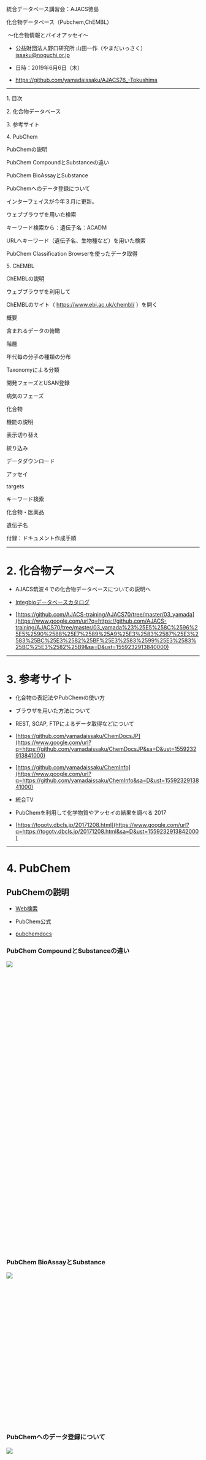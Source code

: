 <meta content="text/html; charset=UTF-8" http-equiv="content-type">

<span class="c32">統合データベース講習会：AJACS徳島</span>

<span class="c31">化合物データベース（Pubchem,ChEMBL）</span>

<span class="c31">&nbsp;〜化合物情報とバイオアッセイ〜</span>

<span class="c24 c35"></span>

* <span class="c41">公益財団法人野口研究所 山田一作（やまだいっさく） </span><span class="c10 c41">[issaku@noguchi.or.jp](mailto:issaku@noguchi.or.jp)</span>

* <span class="c41">日時：2019年6月6日（木）</span>

* https://github.com/yamadaissaku/AJACS76_-Tokushima
---

<span class="c3"></span>

<span class="c3"></span>

<span class="c14">1. 目次</span>

<span class="c12 c10">2. 化合物データベース</span>

<span class="c12 c10">3. 参考サイト</span>

<span class="c12 c10">4. PubChem</span>

<span class="c12 c10">PubChemの説明</span>

<span class="c12 c10">PubChem CompoundとSubstanceの違い</span>

<span class="c12 c10">PubChem BioAssayとSubstance</span>

<span class="c12 c10">PubChemへのデータ登録について</span>

<span class="c12 c10">インターフェイスが今年３月に更新。</span>

<span class="c12 c10">ウェブブラウザを用いた検索</span>

<span class="c12 c10">キーワード検索から：遺伝子名：ACADM</span>

<span class="c12 c10">URLへキーワード（遺伝子名、生物種など）を用いた検索</span>

<span class="c12 c10">PubChem Classification Browserを使ったデータ取得</span>

<span class="c12 c10">5. ChEMBL</span>

<span class="c12 c10">ChEMBLの説明</span>

<span class="c12 c10">ウェブブラウザを利用して</span>

<span class="c12 c10">ChEMBLのサイト（ https://www.ebi.ac.uk/chembl/ ）を開く</span>

<span class="c12 c10">概要</span>

<span class="c12 c10">含まれるデータの俯瞰</span>

<span class="c12 c10">階層</span>

<span class="c12 c10">年代毎の分子の種類の分布</span>

<span class="c12 c10">Taxonomyによる分類</span>

<span class="c12 c10">開発フェーズとUSAN登録</span>

<span class="c12 c10">病気のフェーズ</span>

<span class="c12 c10">化合物</span>

<span class="c12 c10">機能の説明</span>

<span class="c12 c10">表示切り替え</span>

<span class="c12 c10">絞り込み</span>

<span class="c12 c10">データダウンロード</span>

<span class="c12 c10">アッセイ</span>

<span class="c12 c10">targets</span>

<span class="c12 c10">キーワード検索</span>

<span class="c12 c10">化合物・医薬品</span>

<span class="c12 c10">遺伝子名</span>

<span class="c12 c10">付録：ドキュメント作成手順</span>

<span class="c3"></span>

---

<span class="c3"></span>

<span class="c3"></span>

<span class="c14">2. 化合物データベース</span>
=====================================

* <span class="c3">AJACS筑波４での化合物データベースについての説明へ</span>

* <span class="c22">[Integbioデータベースカタログ](https://www.google.com/url?q=https://integbio.jp/dbcatalog/?lang%3Dja&sa=D&ust=1559232913839000)</span>

* <span class="c10">[https://github.com/AJACS-training/AJACS70/tree/master/03_yamada](https://www.google.com/url?q=https://github.com/AJACS-training/AJACS70/tree/master/03_yamada%23%25E5%258C%2596%25E5%2590%2588%25E7%2589%25A9%25E3%2583%2587%25E3%2583%25BC%25E3%2582%25BF%25E3%2583%2599%25E3%2583%25BC%25E3%2582%25B9&sa=D&ust=1559232913840000)</span>

<span class="c3"></span>

---

<span class="c3"></span>

<span class="c14">3. 参考サイト</span>
=================================

* <span class="c3">化合物の表記法やPubChemの使い方</span>

* <span class="c3">ブラウザを用いた方法について</span>
* <span class="c3">REST, SOAP, FTPによるデータ取得などについて</span>

* <span class="c10">[https://github.com/yamadaissaku/ChemDocsJP](https://www.google.com/url?q=https://github.com/yamadaissaku/ChemDocsJP&sa=D&ust=1559232913841000)</span>
* <span class="c10">[https://github.com/yamadaissaku/ChemInfo](https://www.google.com/url?q=https://github.com/yamadaissaku/ChemInfo&sa=D&ust=1559232913841000)</span>

* <span class="c3">統合TV</span>

* <span class="c3">PubChemを利用して化学物質やアッセイの結果を調べる 2017</span>

* <span class="c10">[https://togotv.dbcls.jp/20171208.html](https://www.google.com/url?q=https://togotv.dbcls.jp/20171208.html&sa=D&ust=1559232913842000)</span>

<span class="c3"></span>

---

<span class="c3"></span>

<span class="c14">4. PubChem</span>
===================================

<span class="c19">PubChemの説明</span>
-----------------------------------

* <span class="c10">[Web検索](https://www.google.com/url?q=https://www.google.com/search?q%3Dpubchem%26oq%3Dpubchem%26aqs%3Dchrome..69i57j69i60l4j0.4321j0j4%26sourceid%3Dchrome%26ie%3DUTF-8&sa=D&ust=1559232913843000)</span>
* <span class="c3">PubChem公式</span>

* <span class="c10">[pubchemdocs](https://www.google.com/url?q=https://pubchemdocs.ncbi.nlm.nih.gov/&sa=D&ust=1559232913843000)</span>

### <span class="c42">PubChem CompoundとSubstanceの違い</span>

<span style="overflow: hidden; display: inline-block; margin: 0.00px 0.00px; border: 0.00px solid #000000; transform: rotate(0.00rad) translateZ(0px); -webkit-transform: rotate(0.00rad) translateZ(0px); width: 316.09px; height: 748.70px;">![](images/image24.png)</span>

### <span class="c42">PubChem BioAssayとSubstance</span>

<span style="overflow: hidden; display: inline-block; margin: 0.00px 0.00px; border: 0.00px solid #000000; transform: rotate(0.00rad) translateZ(0px); -webkit-transform: rotate(0.00rad) translateZ(0px); width: 680.61px; height: 393.33px;">![](images/image100.png)</span>

### <span class="c42">PubChemへのデータ登録について</span>

<span style="overflow: hidden; display: inline-block; margin: 0.00px 0.00px; border: 0.00px solid #000000; transform: rotate(0.00rad) translateZ(0px); -webkit-transform: rotate(0.00rad) translateZ(0px); width: 680.61px; height: 536.00px;">![](images/image98.png)</span>

---

<span class="c3"></span>

<span class="c19">インターフェイスが今年３月に更新。</span>
------------------------------------------

* <span class="c10">[https://pubchemdocs.ncbi.nlm.nih.gov/about](https://www.google.com/url?q=https://pubchemdocs.ncbi.nlm.nih.gov/about&sa=D&ust=1559232913845000)</span>

<span style="overflow: hidden; display: inline-block; margin: 0.00px -0.00px; border: 1.33px solid #000000; transform: rotate(0.00rad) translateZ(0px); -webkit-transform: rotate(0.00rad) translateZ(0px); width: 529.00px; height: 83.00px;">![](images/image66.png)</span>

<span style="overflow: hidden; display: inline-block; margin: 0.00px 0.00px; border: 0.00px solid #000000; transform: rotate(0.00rad) translateZ(0px); -webkit-transform: rotate(0.00rad) translateZ(0px); width: 680.61px; height: 342.67px;">![](images/image25.png)</span>

---

<span class="c3"></span>

<span class="c19">ウェブブラウザを用いた検索</span>
--------------------------------------

### <span>キーワード検索から：遺伝子名：</span><span class="c32">ACADM</span><span class="c42">&nbsp;</span>

1.  <span class="c10">[中鎖アシル CoA デヒドロゲナーゼ (MCAD) 欠損症の病因遺伝子 ：ACADM ](https://www.google.com/url?q=https://www.genome.jp/dbget-bin/www_bget?ds_ja:H00488&sa=D&ust=1559232913846000)</span><span class="c3">について調べてみましょう。</span>
2.  <span>PubChemのサイト（</span><span class="c10">[https://pubchem.ncbi.nlm.nih.gov/](https://www.google.com/url?q=https://pubchem.ncbi.nlm.nih.gov/&sa=D&ust=1559232913847000)</span><span class="c3">）を開きます。</span>

* <span class="c3">または、Googleなどの検索エンジンで”PubChem”と検索し、下記のリンクをクリック</span>

<span style="overflow: hidden; display: inline-block; margin: 0.00px 0.00px; border: 0.00px solid #000000; transform: rotate(0.00rad) translateZ(0px); -webkit-transform: rotate(0.00rad) translateZ(0px); width: 457.81px; height: 98.82px;">![](images/image6.png)</span>

1.  <span>下図のようにキーワード入力欄に”</span><span class="c32">ACADM</span><span class="c3">&nbsp;”を入力すると、Compound, Gene, Taxonomyに分類された候補キーワードが示されます。</span>

<span class="c3"></span>

<span style="overflow: hidden; display: inline-block; margin: 0.00px 0.00px; border: 0.00px solid #000000; transform: rotate(0.00rad) translateZ(0px); -webkit-transform: rotate(0.00rad) translateZ(0px); width: 680.61px; height: 402.67px;">![](images/image2.png)</span>

<span class="c3"></span>

1.  <span class="c3">今回は、"Gene"の"Acadm"をクリックすると、下図のサイトに移動します。</span>
2.  <span class="c3">ここでも、分類としてSubstances, Genes, BioAssays, Literature, Patentsが表示され、その下の（）内に含まれるデータの数が表示されます。</span>

<span class="c3"></span>

<span style="overflow: hidden; display: inline-block; margin: 0.00px 0.00px; border: 0.00px solid #000000; transform: rotate(0.00rad) translateZ(0px); -webkit-transform: rotate(0.00rad) translateZ(0px); width: 680.61px; height: 401.33px;">![](images/image78.png)</span>

<span class="c3"></span>

1.  <span class="c3">ここで、"Gene"をクリックすると、taxonomy IDの異なる３個の遺伝子が含まれることがわかります。</span>

* <span class="c10">[9906: Homo sapiens (human) ](https://www.google.com/url?q=https://www.ncbi.nlm.nih.gov/Taxonomy/Browser/wwwtax.cgi?id%3D9606&sa=D&ust=1559232913848000)</span>
* <span class="c10">[10090: Mus musculus (house mouse) ](https://www.google.com/url?q=https://www.ncbi.nlm.nih.gov/Taxonomy/Browser/wwwtax.cgi?id%3D10090&sa=D&ust=1559232913849000)</span>
* <span class="c10">[10116: Rattus norvegicus (Norway rat) ](https://www.google.com/url?q=https://www.ncbi.nlm.nih.gov/Taxonomy/Browser/wwwtax.cgi?id%3D10116&sa=D&ust=1559232913849000)</span>

<span style="overflow: hidden; display: inline-block; margin: 0.00px 0.00px; border: 0.00px solid #000000; transform: rotate(0.00rad) translateZ(0px); -webkit-transform: rotate(0.00rad) translateZ(0px); width: 680.61px; height: 332.00px;">![](images/image10.png)</span>

<span class="c3"></span>

1.  <span class="c3">ここで、各遺伝子毎にLinked BioAssays Countが表示されています。</span>

<span style="overflow: hidden; display: inline-block; margin: 0.00px 0.00px; border: 0.00px solid #000000; transform: rotate(0.00rad) translateZ(0px); -webkit-transform: rotate(0.00rad) translateZ(0px); width: 264.00px; height: 48.00px;">![](images/image73.png)</span>

<span class="c3"></span>

1.  <span class="c3">Linked BioAssays Countのあとの数値、この場合は"12"をクリックすると、BioAssaysのサイトへ移動します。</span>

<span style="overflow: hidden; display: inline-block; margin: 0.00px 0.00px; border: 0.00px solid #000000; transform: rotate(0.00rad) translateZ(0px); -webkit-transform: rotate(0.00rad) translateZ(0px); width: 680.61px; height: 361.33px;">![](images/image51.png)</span>

<span class="c3"></span>

1.  <span class="c3">Linked BioAssays Countのあとの数値、この場合は"12"をクリックすると、BioAssaysのサイトへ移動します。</span>

* <span class="c3">BioAssay AID,&nbsp;&nbsp;&nbsp;&nbsp;&nbsp;&nbsp;&nbsp;&nbsp;BioAssay Name, BioAssay Type の表示された表が表示されます。</span>

<span style="overflow: hidden; display: inline-block; margin: 0.00px 0.00px; border: 0.00px solid #000000; transform: rotate(0.00rad) translateZ(0px); -webkit-transform: rotate(0.00rad) translateZ(0px); width: 680.61px; height: 86.67px;">![](images/image64.png)</span>

<span class="c3"></span>

<span style="overflow: hidden; display: inline-block; margin: 0.00px 0.00px; border: 0.00px solid #000000; transform: rotate(0.00rad) translateZ(0px); -webkit-transform: rotate(0.00rad) translateZ(0px); width: 36.00px; height: 41.00px;">![](images/image89.png)</span><span class="c3">をクリックすると、説明が表示されます。この機能はPubChemの色々なサイトにありますので、”これ何？”と思ったら、クリックしてみてください。</span>

<span style="overflow: hidden; display: inline-block; margin: 0.00px 0.00px; border: 0.00px solid #000000; transform: rotate(0.00rad) translateZ(0px); -webkit-transform: rotate(0.00rad) translateZ(0px); width: 680.61px; height: 172.00px;">![](images/image22.png)</span>

<span class="c3"></span>

1.  <span class="c3">右上のDownloadをクリックとCSV形式で取得することができます。ダウンロードしたCSV形式のファイルを開くと以下のようになります。</span>

<span class="c3"></span>

<span style="overflow: hidden; display: inline-block; margin: 0.00px 0.00px; border: 0.00px solid #000000; transform: rotate(0.00rad) translateZ(0px); -webkit-transform: rotate(0.00rad) translateZ(0px); width: 680.61px; height: 149.33px;">![](images/image15.png)</span>

<span class="c3"></span>

1.  <span class="c3">テーブルの”BioAssay AID”をクリックすると、以下のようなアッセイの詳細を見ることができます。</span>

<span style="overflow: hidden; display: inline-block; margin: 0.00px 0.00px; border: 0.00px solid #000000; transform: rotate(0.00rad) translateZ(0px); -webkit-transform: rotate(0.00rad) translateZ(0px); width: 680.61px; height: 554.67px;">![](images/image28.png)</span>

<span class="c3"></span>

1.  <span class="c3">詳細ページには上図のようなことが記載されています。</span>

* <span class="c3">”Tested Substances:”を見ていただくと、”Active”と”Inactive”の件数がわかります。</span>

* <span class="c3">”Data table”をクリックすると下記のTableが表示されます。これは、ページをスクロールすることや、ページ右端の”CONTENTS”の”2 Data Table”をクリックすることでも同様に移動できます。</span>

<span style="overflow: hidden; display: inline-block; margin: 0.00px 0.00px; border: 0.00px solid #000000; transform: rotate(0.00rad) translateZ(0px); -webkit-transform: rotate(0.00rad) translateZ(0px); width: 680.61px; height: 433.33px;">![](images/image47.png)</span>

<span class="c3"></span>

1.  <span class="c3">右上の”？”をクリックすると ここでも説明が表示されます。</span>

<span style="overflow: hidden; display: inline-block; margin: 0.00px 0.00px; border: 0.00px solid #000000; transform: rotate(0.00rad) translateZ(0px); -webkit-transform: rotate(0.00rad) translateZ(0px); width: 680.61px; height: 126.67px;">![](images/image19.png)</span>

<span class="c3"></span>

1.  <span class="c3">Data Tableには様々な情報が登録されています。右上の”SORT BY”のプルダウンにより、Activity, Score, SID, CID</span>

<span style="overflow: hidden; display: inline-block; margin: 0.00px 0.00px; border: 0.00px solid #000000; transform: rotate(0.00rad) translateZ(0px); -webkit-transform: rotate(0.00rad) translateZ(0px); width: 680.61px; height: 177.33px;">![](images/image108.png)</span>

<span class="c3"></span>

1.  <span class="c3">右上のDownloadをクリックとCSV形式で取得することができます。また、Data Tableのダウンロードでは、下図のようにALL, ACTIVE, INACTIVEをそれぞれ取得できます。</span>

<span style="overflow: hidden; display: inline-block; margin: 0.00px 0.00px; border: 0.00px solid #000000; transform: rotate(0.00rad) translateZ(0px); -webkit-transform: rotate(0.00rad) translateZ(0px); width: 361.00px; height: 213.00px;">![](images/image107.png)</span>

<span class="c3"></span>

1.  <span class="c3">取得したCSV形式のファイルを開くと以下のようになります。</span>

<span style="overflow: hidden; display: inline-block; margin: 0.00px 0.00px; border: 0.00px solid #000000; transform: rotate(0.00rad) translateZ(0px); -webkit-transform: rotate(0.00rad) translateZ(0px); width: 680.61px; height: 208.00px;">![](images/image86.png)</span>

<span class="c3"></span>

1.  <span class="c3">Data Tableからのリンクは、SID, Activity, Entrez GeneIDから、それぞれのページに移動することができます。</span>
2.  <span class="c3">Data Tableの各列のSIDのSID（例えば：152153881）をクリックすると下図のようなページが表示されます。</span>

<span style="overflow: hidden; display: inline-block; margin: 0.00px 0.00px; border: 0.00px solid #000000; transform: rotate(0.00rad) translateZ(0px); -webkit-transform: rotate(0.00rad) translateZ(0px); width: 114.00px; height: 277.00px;">![](images/image52.png)</span>

<span style="overflow: hidden; display: inline-block; margin: 0.00px 0.00px; border: 0.00px solid #000000; transform: rotate(0.00rad) translateZ(0px); -webkit-transform: rotate(0.00rad) translateZ(0px); width: 680.61px; height: 389.33px;">![](images/image48.png)</span>

<span class="c3"></span>

1.  <span class="c3">このページでは、Depositor CommentsやSIDに関するBiological Test Resultsを得ることができます。</span>

<span style="overflow: hidden; display: inline-block; margin: 0.00px 0.00px; border: 0.00px solid #000000; transform: rotate(0.00rad) translateZ(0px); -webkit-transform: rotate(0.00rad) translateZ(0px); width: 680.61px; height: 645.33px;">![](images/image14.png)</span>

<span class="c3"></span>

1.  <span class="c3">Data Tableの各列のActivityのActive or Inactiveをクリックすると下図のようなページが表示されます。</span>

<span style="overflow: hidden; display: inline-block; margin: 0.00px 0.00px; border: 0.00px solid #000000; transform: rotate(0.00rad) translateZ(0px); -webkit-transform: rotate(0.00rad) translateZ(0px); width: 91.00px; height: 194.00px;">![](images/image5.png)</span>

<span style="overflow: hidden; display: inline-block; margin: 0.00px 0.00px; border: 0.00px solid #000000; transform: rotate(0.00rad) translateZ(0px); -webkit-transform: rotate(0.00rad) translateZ(0px); width: 680.61px; height: 201.33px;">![](images/image76.png)</span>

<span style="overflow: hidden; display: inline-block; margin: 0.00px 0.00px; border: 0.00px solid #000000; transform: rotate(0.00rad) translateZ(0px); -webkit-transform: rotate(0.00rad) translateZ(0px); width: 680.61px; height: 253.33px;">![](images/image43.png)</span>

<span style="overflow: hidden; display: inline-block; margin: 0.00px 0.00px; border: 0.00px solid #000000; transform: rotate(0.00rad) translateZ(0px); -webkit-transform: rotate(0.00rad) translateZ(0px); width: 680.61px; height: 310.67px;">![](images/image74.png)</span>

<span class="c3"></span>

1.  <span class="c3">Data Tableの各列のEntrez GeneIDをクリックすると下図のようなページが表示されます。このページでは、遺伝子に関する各種情報を見ることができます。</span>

<span style="overflow: hidden; display: inline-block; margin: 0.00px 0.00px; border: 0.00px solid #000000; transform: rotate(0.00rad) translateZ(0px); -webkit-transform: rotate(0.00rad) translateZ(0px); width: 82.00px; height: 216.00px;">![](images/image70.png)</span>

<span style="overflow: hidden; display: inline-block; margin: 0.00px 0.00px; border: 0.00px solid #000000; transform: rotate(0.00rad) translateZ(0px); -webkit-transform: rotate(0.00rad) translateZ(0px); width: 680.61px; height: 381.33px;">![](images/image49.png)</span>

---

<span class="c3"></span>

<span class="c3"></span>

### <span class="c42">URLへキーワード（遺伝子名、生物種など）を用いた検索</span>

* <span class="c3">以下のようなURLを用いることで、キーワードに該当するエントリーを表示させることもできます。</span>
* <span class="c10">[https://pubchem.ncbi.nlm.nih.gov/gene/ACADM/human](https://www.google.com/url?q=https://pubchem.ncbi.nlm.nih.gov/gene/ACADM/human&sa=D&ust=1559232913856000)</span>

<span style="overflow: hidden; display: inline-block; margin: 0.00px 0.00px; border: 0.00px solid #000000; transform: rotate(0.00rad) translateZ(0px); -webkit-transform: rotate(0.00rad) translateZ(0px); width: 680.61px; height: 350.67px;">![](images/image65.png)</span>

<span class="c3"></span>

* <span class="c10">[https://pubchem.ncbi.nlm.nih.gov/protein/P00533](https://www.google.com/url?q=https://pubchem.ncbi.nlm.nih.gov/protein/P00533&sa=D&ust=1559232913857000)</span>

<span class="c3"></span>

<span style="overflow: hidden; display: inline-block; margin: 0.00px 0.00px; border: 0.00px solid #000000; transform: rotate(0.00rad) translateZ(0px); -webkit-transform: rotate(0.00rad) translateZ(0px); width: 680.61px; height: 309.33px;">![](images/image13.png)</span>

<span class="c3"></span>

<span class="c19">PubChem Classification Browserを使ったデータ取得</span>
----------------------------------------------------------------

1.  <span class="c3">下記の検索ボックス下にあるアイコンの右から二番目の"Browse Data"をクリックします。</span>

* <span class="c3">または、下記のURLへ移動します。</span>

* <span class="c10">[https://pubchem.ncbi.nlm.nih.gov/classification/#hid=1](https://www.google.com/url?q=https://pubchem.ncbi.nlm.nih.gov/classification/%23hid%3D1&sa=D&ust=1559232913858000)</span>

<span style="overflow: hidden; display: inline-block; margin: 0.00px 0.00px; border: 0.00px solid #000000; transform: rotate(0.00rad) translateZ(0px); -webkit-transform: rotate(0.00rad) translateZ(0px); width: 680.61px; height: 321.33px;">![](images/image103.png)</span>

<span class="c3"></span>

1.  <span class="c3">下図のようなClassification Browserが表示されます。</span>

<span style="overflow: hidden; display: inline-block; margin: 0.00px 0.00px; border: 0.00px solid #000000; transform: rotate(0.00rad) translateZ(0px); -webkit-transform: rotate(0.00rad) translateZ(0px); width: 680.61px; height: 334.67px;">![](images/image99.png)</span>

<span class="c3"></span>

1.  <span>Select classificationで、”</span><span class="c39">ChEMBL</span><span class="c3">”を選択してください。</span>

<span style="overflow: hidden; display: inline-block; margin: 0.00px 0.00px; border: 0.00px solid #000000; transform: rotate(0.00rad) translateZ(0px); -webkit-transform: rotate(0.00rad) translateZ(0px); width: 680.61px; height: 353.33px;">![](images/image42.png)</span>

<span class="c3"></span>

1.  <span class="c3">Data type counts to display の下に、None, Compound, Substance, Assay, PubMed, Gene, Protein, Taxonomy が表示されました。</span>

<span style="overflow: hidden; display: inline-block; margin: 0.00px 0.00px; border: 0.00px solid #000000; transform: rotate(0.00rad) translateZ(0px); -webkit-transform: rotate(0.00rad) translateZ(0px); width: 496.00px; height: 37.00px;">![](images/image94.png)</span>

<span class="c3"></span>

1.  <span class="c3">AssayやGeneを選択すると、以下のように項目に含まれる数値が変わります。</span>

<span style="overflow: hidden; display: inline-block; margin: 0.00px 0.00px; border: 0.00px solid #000000; transform: rotate(0.00rad) translateZ(0px); -webkit-transform: rotate(0.00rad) translateZ(0px); width: 663.00px; height: 319.00px;">![](images/image50.png)</span>

1.  <span class="c3">左の青三角をクリックすると下の階層が表示されます。</span>

<span style="overflow: hidden; display: inline-block; margin: 0.00px 0.00px; border: 0.00px solid #000000; transform: rotate(0.00rad) translateZ(0px); -webkit-transform: rotate(0.00rad) translateZ(0px); width: 459.00px; height: 201.00px;">![](images/image34.png)</span>

1.  <span>右</span><span class="c3">の青い数字をクリックすると、リストが表示されます。 </span>

<span style="overflow: hidden; display: inline-block; margin: 0.00px 0.00px; border: 0.00px solid #000000; transform: rotate(0.00rad) translateZ(0px); -webkit-transform: rotate(0.00rad) translateZ(0px); width: 680.61px; height: 226.67px;">![](images/image27.png)</span>

<span class="c3"></span>

1.  <span class="c3">左上のプルダウンで、Format, 表示件数、ソートを変更できます。</span>

<span style="overflow: hidden; display: inline-block; margin: 0.00px 0.00px; border: 0.00px solid #000000; transform: rotate(0.00rad) translateZ(0px); -webkit-transform: rotate(0.00rad) translateZ(0px); width: 187.20px; height: 208.70px;">![](images/image80.png)</span><span style="overflow: hidden; display: inline-block; margin: 0.00px 0.00px; border: 0.00px solid #000000; transform: rotate(0.00rad) translateZ(0px); -webkit-transform: rotate(0.00rad) translateZ(0px); width: 169.70px; height: 169.70px;">![](images/image93.png)</span><span style="overflow: hidden; display: inline-block; margin: 0.00px 0.00px; border: 0.00px solid #000000; transform: rotate(0.00rad) translateZ(0px); -webkit-transform: rotate(0.00rad) translateZ(0px); width: 256.40px; height: 149.70px;">![](images/image85.png)</span>

<span class="c3"></span>

1.  <span class="c3">左の Results by taxonから、生物種を選択して絞り込みができます。</span>

<span class="c3"></span>

<span class="c3"></span>

<span style="overflow: hidden; display: inline-block; margin: 0.00px 0.00px; border: 0.00px solid #000000; transform: rotate(0.00rad) translateZ(0px); -webkit-transform: rotate(0.00rad) translateZ(0px); width: 265.00px; height: 207.00px;">![](images/image102.png)</span>

<span class="c3"></span>

1.  <span>検索（選択）されたリストは右上の”Send to:”のプルダウンから、形式を選択してデータ得ることができます。</span>

<span style="overflow: hidden; display: inline-block; margin: 0.00px 0.00px; border: 0.00px solid #000000; transform: rotate(0.00rad) translateZ(0px); -webkit-transform: rotate(0.00rad) translateZ(0px); width: 438.00px; height: 139.00px;">![](images/image21.png)</span>

<span class="c3"></span>

---

<span class="c3"></span>

<span class="c3"></span>

---

<span class="c3"></span>

<span class="c3"></span>

<span class="c14">5. ChEMBL</span>
==================================

<span class="c19">ChEMBLの説明</span>
----------------------------------

* <span class="c3">ChEMBLとは</span>

* <span class="c3">ChEMBLはEBIのChEMBLチームにより維持管理されている化合物の活性などを収録したデータベース</span>

* <span class="c3">以下のリンクも参考になります。</span>

* <span class="c10">[https://github.com/Mishima-syk/py4chemoinformatics/blob/master/ch04_database.asciidoc](https://www.google.com/url?q=https://github.com/Mishima-syk/py4chemoinformatics/blob/master/ch04_database.asciidoc&sa=D&ust=1559232913862000)</span>

<span class="c3"></span>

* <span class="c3">ChEMBL Interface Questions</span>

* <span class="c10">[https://chembl.gitbook.io/chembl-interface-documentation/frequently-asked-questions/chembl-interface-questions#can-i-edit-the-query-being-used](https://www.google.com/url?q=https://chembl.gitbook.io/chembl-interface-documentation/frequently-asked-questions/chembl-interface-questions%23can-i-edit-the-query-being-used&sa=D&ust=1559232913863000)</span>

<span class="c3"></span>

* <span class="c3">chembl-interface-documentation</span>

* <span class="c10">[https://chembl.gitbook.io/chembl-interface-documentation/](https://www.google.com/url?q=https://chembl.gitbook.io/chembl-interface-documentation/&sa=D&ust=1559232913864000)</span>

<span class="c3"></span>

<span class="c3"></span>

---

<span class="c3"></span>

### <span class="c42">ウェブブラウザを利用して</span>

1.  #### <span>ChEMBLのサイト（</span><span class="c10">[https://www.ebi.ac.uk/chembl/](https://www.google.com/url?q=https://www.ebi.ac.uk/chembl/&sa=D&ust=1559232913864000)</span><span class="c24 c21">）を開く</span>

* <span class="c3">または、Googleなどの検索エンジンで”ChEMBL”と検索し、下記のリンクをクリック</span>

<span style="overflow: hidden; display: inline-block; margin: 0.00px 0.00px; border: 0.00px solid #000000; transform: rotate(0.00rad) translateZ(0px); -webkit-transform: rotate(0.00rad) translateZ(0px); width: 680.61px; height: 169.33px;">![](images/image71.png)</span>

---

<span class="c3"></span>

1.  #### <span class="c24 c21">概要</span>

##### <span class="c12 c21">含まれるデータの俯瞰</span>

* <span>左図の"</span><span class="c13"><</span><span>”, "</span><span class="c13">></span><span class="c3">"をクリックすると、表示される項目が以下のようにかわります。</span>

<span style="overflow: hidden; display: inline-block; margin: 0.00px 0.00px; border: 0.00px solid #000000; transform: rotate(0.00rad) translateZ(0px); -webkit-transform: rotate(0.00rad) translateZ(0px); width: 644.81px; height: 723.44px;">![](images/image101.png)</span>

<span class="c3"></span>

<span class="c3"></span>

<span style="overflow: hidden; display: inline-block; margin: 0.00px 0.00px; border: 0.00px solid #000000; transform: rotate(0.00rad) translateZ(0px); -webkit-transform: rotate(0.00rad) translateZ(0px); width: 680.61px; height: 404.00px;">![](images/image39.png)</span>

<span class="c3"></span>

---

<span class="c3"></span>

##### <span class="c12 c21">階層</span>

* <span class="c3">表示された項目をクリックすることで下の階層を見ることができます。</span>

<span style="overflow: hidden; display: inline-block; margin: 0.00px 0.00px; border: 0.00px solid #000000; transform: rotate(0.00rad) translateZ(0px); -webkit-transform: rotate(0.00rad) translateZ(0px); width: 680.61px; height: 390.67px;">![](images/image61.png)</span>

<span class="c3"></span>

* <span class="c3">"Enzyme"をクリックすると下図（中央）のように下の階層を見ることができます。</span>
* <span class="c3">さらに"Kinase"をクリックすると下図（右）のように下の階層を見ることができます。</span>

<span style="overflow: hidden; display: inline-block; margin: 0.00px 0.00px; border: 0.00px solid #000000; transform: rotate(0.00rad) translateZ(0px); -webkit-transform: rotate(0.00rad) translateZ(0px); width: 211.44px; height: 205.70px;">![](images/image91.png)</span><span style="overflow: hidden; display: inline-block; margin: 0.00px 0.00px; border: 0.00px solid #000000; transform: rotate(0.00rad) translateZ(0px); -webkit-transform: rotate(0.00rad) translateZ(0px); width: 200.50px; height: 189.70px;">![](images/image105.png)</span><span style="overflow: hidden; display: inline-block; margin: 0.00px 0.00px; border: 0.00px solid #000000; transform: rotate(0.00rad) translateZ(0px); -webkit-transform: rotate(0.00rad) translateZ(0px); width: 174.81px; height: 164.74px;">![](images/image90.png)</span>

---

<span class="c3"></span>

##### <span class="c12 c21">年代毎の分子の種類の分布</span>

* <span class="c3">マウスオーバーするとデータが表示されます。</span>

<span style="overflow: hidden; display: inline-block; margin: 0.00px 0.00px; border: 0.00px solid #000000; transform: rotate(0.00rad) translateZ(0px); -webkit-transform: rotate(0.00rad) translateZ(0px); width: 528.00px; height: 431.00px;">![](images/image68.png)</span>

---

<span class="c3"></span>

##### <span class="c12 c21">Taxonomyによる分類</span>

* <span class="c3">クリックして中を見ていくことができます。</span>

<span style="overflow: hidden; display: inline-block; margin: 0.00px 0.00px; border: 0.00px solid #000000; transform: rotate(0.00rad) translateZ(0px); -webkit-transform: rotate(0.00rad) translateZ(0px); width: 680.61px; height: 396.00px;">![](images/image11.png)</span>

---

<span class="c3"></span>

<span class="c3"></span>

##### <span class="c12 c21">開発フェーズとUSAN登録</span>

* <span class="c3">マウスオーバーして、クリックするとその情報が表示されます。</span>

<span class="c3"></span>

<span class="c3"></span>

<span style="overflow: hidden; display: inline-block; margin: 0.00px 0.00px; border: 0.00px solid #000000; transform: rotate(0.00rad) translateZ(0px); -webkit-transform: rotate(0.00rad) translateZ(0px); width: 680.61px; height: 298.67px;">![](images/image84.png)</span>

<span style="overflow: hidden; display: inline-block; margin: 0.00px 0.00px; border: 0.00px solid #000000; transform: rotate(0.00rad) translateZ(0px); -webkit-transform: rotate(0.00rad) translateZ(0px); width: 680.61px; height: 338.67px;">![](images/image114.png)</span>

<span class="c3"></span>

---

<span class="c3"></span>

##### <span class="c12 c21">病気のフェーズ</span>

<span style="overflow: hidden; display: inline-block; margin: 0.00px 0.00px; border: 0.00px solid #000000; transform: rotate(0.00rad) translateZ(0px); -webkit-transform: rotate(0.00rad) translateZ(0px); width: 680.61px; height: 397.33px;">![](images/image75.png)</span>

* <span class="c3">色のついたところをクリックすると下図のような関連する化合物リストが表示されます。</span>

<span style="overflow: hidden; display: inline-block; margin: 0.00px 0.00px; border: 0.00px solid #000000; transform: rotate(0.00rad) translateZ(0px); -webkit-transform: rotate(0.00rad) translateZ(0px); width: 680.61px; height: 304.00px;">![](images/image30.png)</span>

<span class="c3"></span>

---

<span class="c3"></span>

<span class="c3"></span>

##### <span class="c12 c21">化合物</span>

<span style="overflow: hidden; display: inline-block; margin: 0.00px 0.00px; border: 0.00px solid #000000; transform: rotate(0.00rad) translateZ(0px); -webkit-transform: rotate(0.00rad) translateZ(0px); width: 269.81px; height: 270.68px;">![](images/image69.png)</span>

* <span class="c3">Compoundsをクリックすると下図のような化合物リストが表示されます。</span>

<span style="overflow: hidden; display: inline-block; margin: 0.00px 0.00px; border: 0.00px solid #000000; transform: rotate(0.00rad) translateZ(0px); -webkit-transform: rotate(0.00rad) translateZ(0px); width: 680.61px; height: 508.00px;">![](images/image62.png)</span>

<span class="c3"></span>

---

<span class="c3"></span>

<span class="c3"></span>

#### <span class="c24 c21">機能の説明</span>

##### <span class="c12 c21">表示切り替え</span>

* <span class="c3">左上のTable, Card, Graph, Heatmapをクリックすると表示を切り替えることができます。</span>

<span style="overflow: hidden; display: inline-block; margin: 0.00px 0.00px; border: 0.00px solid #000000; transform: rotate(0.00rad) translateZ(0px); -webkit-transform: rotate(0.00rad) translateZ(0px); width: 224.00px; height: 71.00px;">![](images/image104.png)</span>

##### <span class="c12 c21">絞り込み</span>

* <span class="c3">Filterから絞りたい項目をクリックして選択すると、データを絞り込むことができます。</span>

<span style="overflow: hidden; display: inline-block; margin: 0.00px 0.00px; border: 0.00px solid #000000; transform: rotate(0.00rad) translateZ(0px); -webkit-transform: rotate(0.00rad) translateZ(0px); width: 342.00px; height: 520.00px;">![](images/image67.png)</span><span style="overflow: hidden; display: inline-block; margin: 0.00px 0.00px; border: 0.00px solid #000000; transform: rotate(0.00rad) translateZ(0px); -webkit-transform: rotate(0.00rad) translateZ(0px); width: 348.00px; height: 625.00px;">![](images/image33.png)</span>

* <span style="overflow: hidden; display: inline-block; margin: 0.00px 0.00px; border: 0.00px solid #000000; transform: rotate(0.00rad) translateZ(0px); -webkit-transform: rotate(0.00rad) translateZ(0px); width: 103.00px; height: 52.00px;">![](images/image3.png)</span><span class="c3">で、フィルターをクリアすることができます。</span>

##### <span class="c12 c21">データダウンロード</span>

* <span class="c3">右上のアイコンからダウンロートする形式を選んで選択したデータをダウンロードすることができます。</span>

<span style="overflow: hidden; display: inline-block; margin: 0.00px 0.00px; border: 0.00px solid #000000; transform: rotate(0.00rad) translateZ(0px); -webkit-transform: rotate(0.00rad) translateZ(0px); width: 224.00px; height: 51.00px;">![](images/image1.png)</span>

<span style="overflow: hidden; display: inline-block; margin: 0.00px 0.00px; border: 0.00px solid #000000; transform: rotate(0.00rad) translateZ(0px); -webkit-transform: rotate(0.00rad) translateZ(0px); width: 680.61px; height: 425.33px;">![](images/image18.png)</span>

<span class="c3"></span>

---

<span class="c3"></span>

<span class="c3"></span>

#### <span class="c21 c24">アッセイ</span>

<span style="overflow: hidden; display: inline-block; margin: 0.00px 0.00px; border: 0.00px solid #000000; transform: rotate(0.00rad) translateZ(0px); -webkit-transform: rotate(0.00rad) translateZ(0px); width: 269.81px; height: 270.68px;">![](images/image69.png)</span>

* <span class="c3">上図の"Assays"をクリックすると、下図のようなアッセイリストが表示されます。</span>

<span style="overflow: hidden; display: inline-block; margin: 0.00px 0.00px; border: 0.00px solid #000000; transform: rotate(0.00rad) translateZ(0px); -webkit-transform: rotate(0.00rad) translateZ(0px); width: 680.61px; height: 328.00px;">![](images/image96.png)</span>

<span class="c3"></span>

* <span class="c3">左にある”Filters”で、各種条件でフィルターすることができます。</span>

<span style="overflow: hidden; display: inline-block; margin: 0.00px 0.00px; border: 0.00px solid #000000; transform: rotate(0.00rad) translateZ(0px); -webkit-transform: rotate(0.00rad) translateZ(0px); width: 680.61px; height: 417.33px;">![](images/image60.png)</span>

<span class="c3"></span>

* <span class="c3">リストにある”ChEMBL ID”のリンクをクリックすると下図のような”Assay Report Card”が表示されます。</span>

* <span class="c3">Assay Report Cardには、Basic Information, Curation Summary, Activity Charts, Compound Summaryが含まれています。</span>

<span style="overflow: hidden; display: inline-block; margin: 0.00px 0.00px; border: 0.00px solid #000000; transform: rotate(0.00rad) translateZ(0px); -webkit-transform: rotate(0.00rad) translateZ(0px); width: 680.61px; height: 329.33px;">![](images/image56.png)</span>

<span style="overflow: hidden; display: inline-block; margin: 0.00px 0.00px; border: 0.00px solid #000000; transform: rotate(0.00rad) translateZ(0px); -webkit-transform: rotate(0.00rad) translateZ(0px); width: 680.61px; height: 124.00px;">![](images/image81.png)</span>

<span style="overflow: hidden; display: inline-block; margin: 0.00px 0.00px; border: 0.00px solid #000000; transform: rotate(0.00rad) translateZ(0px); -webkit-transform: rotate(0.00rad) translateZ(0px); width: 551.00px; height: 492.00px;">![](images/image16.png)</span>

* <span class="c3">Bioactivityでクリックすると、活性情報のリストが表示されます。</span>

<span class="c3"></span>

<span style="overflow: hidden; display: inline-block; margin: 0.00px 0.00px; border: 0.00px solid #000000; transform: rotate(0.00rad) translateZ(0px); -webkit-transform: rotate(0.00rad) translateZ(0px); width: 680.61px; height: 261.33px;">![](images/image26.png)</span>

<span class="c3"></span>

---

<span class="c3"></span>

<span class="c3"></span>

#### <span class="c24 c21">targets</span>

<span style="overflow: hidden; display: inline-block; margin: 0.00px 0.00px; border: 0.00px solid #000000; transform: rotate(0.00rad) translateZ(0px); -webkit-transform: rotate(0.00rad) translateZ(0px); width: 269.81px; height: 270.68px;">![](images/image69.png)</span>

* <span class="c3">"Targets"をクリックすると、下図のようなリストが表示されます。</span>

<span style="overflow: hidden; display: inline-block; margin: 0.00px 0.00px; border: 0.00px solid #000000; transform: rotate(0.00rad) translateZ(0px); -webkit-transform: rotate(0.00rad) translateZ(0px); width: 680.61px; height: 374.67px;">![](images/image20.png)</span>

<span class="c3">Organism: Homo Sapiens, Protein Classification L2: Kinase</span>

<span class="c3"></span>

* <span class="c3">左にあるFiltersを用いて、絞り込むことができます。</span>

<span style="overflow: hidden; display: inline-block; margin: 0.00px 0.00px; border: 0.00px solid #000000; transform: rotate(0.00rad) translateZ(0px); -webkit-transform: rotate(0.00rad) translateZ(0px); width: 680.61px; height: 612.00px;">![](images/image17.png)</span>

<span class="c3"></span>

* <span class="c3">リストの"ChEMBL ID"をクリックすると、下図のような”Target Report Card”が表示されます。</span>

* <span class="c3">”Target Report Card”には、以下に示すような様々な情報が含まれています。</span>

<span style="overflow: hidden; display: inline-block; margin: 0.00px 0.00px; border: 0.00px solid #000000; transform: rotate(0.00rad) translateZ(0px); -webkit-transform: rotate(0.00rad) translateZ(0px); width: 680.61px; height: 417.33px;">![](images/image8.png)</span>

<span style="overflow: hidden; display: inline-block; margin: 0.00px 0.00px; border: 0.00px solid #000000; transform: rotate(0.00rad) translateZ(0px); -webkit-transform: rotate(0.00rad) translateZ(0px); width: 680.61px; height: 373.33px;">![](images/image63.png)</span>

<span style="overflow: hidden; display: inline-block; margin: 0.00px 0.00px; border: 0.00px solid #000000; transform: rotate(0.00rad) translateZ(0px); -webkit-transform: rotate(0.00rad) translateZ(0px); width: 680.61px; height: 481.33px;">![](images/image29.png)</span>

<span style="overflow: hidden; display: inline-block; margin: 0.00px 0.00px; border: 0.00px solid #000000; transform: rotate(0.00rad) translateZ(0px); -webkit-transform: rotate(0.00rad) translateZ(0px); width: 680.61px; height: 636.00px;">![](images/image40.png)</span>

<span class="c3"></span>

<span style="overflow: hidden; display: inline-block; margin: 0.00px 0.00px; border: 0.00px solid #000000; transform: rotate(0.00rad) translateZ(0px); -webkit-transform: rotate(0.00rad) translateZ(0px); width: 680.61px; height: 524.00px;">![](images/image55.png)</span>

<span style="overflow: hidden; display: inline-block; margin: 0.00px 0.00px; border: 0.00px solid #000000; transform: rotate(0.00rad) translateZ(0px); -webkit-transform: rotate(0.00rad) translateZ(0px); width: 680.61px; height: 314.67px;">![](images/image45.png)</span>

<span style="overflow: hidden; display: inline-block; margin: 0.00px 0.00px; border: 0.00px solid #000000; transform: rotate(0.00rad) translateZ(0px); -webkit-transform: rotate(0.00rad) translateZ(0px); width: 680.61px; height: 185.33px;">![](images/image54.png)</span>

<span class="c3"></span>

<span style="overflow: hidden; display: inline-block; margin: 0.00px 0.00px; border: 0.00px solid #000000; transform: rotate(0.00rad) translateZ(0px); -webkit-transform: rotate(0.00rad) translateZ(0px); width: 680.61px; height: 144.00px;">![](images/image97.png)</span>

<span class="c3"></span>

---

<span class="c3"></span>

<span class="c3"></span>

### <span class="c42">キーワード検索</span>

#### <span class="c24 c21">化合物・医薬品</span>

<span class="c3"></span>

<span class="c3">レキサルティ</span>

<span class="c3"></span>

<span class="c10">[https://www.kegg.jp/medicus-bin/japic_med?japic_code=00067274](https://www.google.com/url?q=https://www.kegg.jp/medicus-bin/japic_med?japic_code%3D00067274&sa=D&ust=1559232913877000)</span>

<span style="overflow: hidden; display: inline-block; margin: 0.00px 0.00px; border: 0.00px solid #000000; transform: rotate(0.00rad) translateZ(0px); -webkit-transform: rotate(0.00rad) translateZ(0px); width: 680.61px; height: 392.00px;">![](images/image110.png)</span>

<span class="c3">“Brexpiprazole”を検索してみましょう</span>

* <span class="c3">トップページ右上の入力欄にキーワードを入力します。今回は”Brexpiprazole”</span>

<span class="c3"></span>

<span style="overflow: hidden; display: inline-block; margin: 0.00px 0.00px; border: 0.00px solid #000000; transform: rotate(0.00rad) translateZ(0px); -webkit-transform: rotate(0.00rad) translateZ(0px); width: 680.61px; height: 105.33px;">![](images/image4.png)</span>

<span class="c3"></span>

* <span class="c3">キーワードを入力すると関連情報が表示されます。ここでは、  </span>

<span style="overflow: hidden; display: inline-block; margin: 0.00px 0.00px; border: 0.00px solid #000000; transform: rotate(0.00rad) translateZ(0px); -webkit-transform: rotate(0.00rad) translateZ(0px); width: 261.00px; height: 32.00px;">![](images/image12.png)</span>

<span class="c3">からCompoundsに含まれているデータであることがわかります。</span>

<span class="c3"></span>

<span>右下に表示される</span><span style="overflow: hidden; display: inline-block; margin: 0.00px 0.00px; border: 0.00px solid #000000; transform: rotate(0.00rad) translateZ(0px); -webkit-transform: rotate(0.00rad) translateZ(0px); width: 175.00px; height: 33.00px;">![](images/image41.png)</span><span class="c3">をクリックすると分子の詳細ページが表示されます。</span>

<span class="c10">[https://www.ebi.ac.uk/chembl/compound_report_card/CHEMBL2105760/](https://www.google.com/url?q=https://www.ebi.ac.uk/chembl/compound_report_card/CHEMBL2105760/&sa=D&ust=1559232913879000)</span>

<span class="c3"></span>

<span style="overflow: hidden; display: inline-block; margin: 0.00px 0.00px; border: 0.00px solid #000000; transform: rotate(0.00rad) translateZ(0px); -webkit-transform: rotate(0.00rad) translateZ(0px); width: 680.61px; height: 301.33px;">![](images/image77.png)</span>

<span style="overflow: hidden; display: inline-block; margin: 0.00px 0.00px; border: 0.00px solid #000000; transform: rotate(0.00rad) translateZ(0px); -webkit-transform: rotate(0.00rad) translateZ(0px); width: 680.61px; height: 212.00px;">![](images/image32.png)</span>

<span style="overflow: hidden; display: inline-block; margin: 0.00px 0.00px; border: 0.00px solid #000000; transform: rotate(0.00rad) translateZ(0px); -webkit-transform: rotate(0.00rad) translateZ(0px); width: 680.61px; height: 109.33px;">![](images/image109.png)</span>

<span style="overflow: hidden; display: inline-block; margin: 0.00px 0.00px; border: 0.00px solid #000000; transform: rotate(0.00rad) translateZ(0px); -webkit-transform: rotate(0.00rad) translateZ(0px); width: 680.61px; height: 272.00px;">![](images/image35.png)</span>

<span style="overflow: hidden; display: inline-block; margin: 0.00px 0.00px; border: 0.00px solid #000000; transform: rotate(0.00rad) translateZ(0px); -webkit-transform: rotate(0.00rad) translateZ(0px); width: 680.61px; height: 132.00px;">![](images/image53.png)</span>

<span style="overflow: hidden; display: inline-block; margin: 0.00px 0.00px; border: 0.00px solid #000000; transform: rotate(0.00rad) translateZ(0px); -webkit-transform: rotate(0.00rad) translateZ(0px); width: 680.61px; height: 384.00px;">![](images/image7.png)</span>

<span class="c3"></span>

<span style="overflow: hidden; display: inline-block; margin: 0.00px 0.00px; border: 0.00px solid #000000; transform: rotate(0.00rad) translateZ(0px); -webkit-transform: rotate(0.00rad) translateZ(0px); width: 680.61px; height: 349.33px;">![](images/image95.png)</span>

<span style="overflow: hidden; display: inline-block; margin: 0.00px 0.00px; border: 0.00px solid #000000; transform: rotate(0.00rad) translateZ(0px); -webkit-transform: rotate(0.00rad) translateZ(0px); width: 680.61px; height: 258.67px;">![](images/image38.png)</span>

<span style="overflow: hidden; display: inline-block; margin: 0.00px 0.00px; border: 0.00px solid #000000; transform: rotate(0.00rad) translateZ(0px); -webkit-transform: rotate(0.00rad) translateZ(0px); width: 680.61px; height: 321.33px;">![](images/image59.png)</span>

<span style="overflow: hidden; display: inline-block; margin: 0.00px 0.00px; border: 0.00px solid #000000; transform: rotate(0.00rad) translateZ(0px); -webkit-transform: rotate(0.00rad) translateZ(0px); width: 680.61px; height: 558.67px;">![](images/image83.png)</span>

<span style="overflow: hidden; display: inline-block; margin: 0.00px 0.00px; border: 0.00px solid #000000; transform: rotate(0.00rad) translateZ(0px); -webkit-transform: rotate(0.00rad) translateZ(0px); width: 680.61px; height: 370.67px;">![](images/image111.png)</span>

<span style="overflow: hidden; display: inline-block; margin: 0.00px 0.00px; border: 0.00px solid #000000; transform: rotate(0.00rad) translateZ(0px); -webkit-transform: rotate(0.00rad) translateZ(0px); width: 680.61px; height: 225.33px;">![](images/image82.png)</span>

<span style="overflow: hidden; display: inline-block; margin: 0.00px 0.00px; border: 0.00px solid #000000; transform: rotate(0.00rad) translateZ(0px); -webkit-transform: rotate(0.00rad) translateZ(0px); width: 680.61px; height: 569.33px;">![](images/image37.png)</span>

<span style="overflow: hidden; display: inline-block; margin: 0.00px 0.00px; border: 0.00px solid #000000; transform: rotate(0.00rad) translateZ(0px); -webkit-transform: rotate(0.00rad) translateZ(0px); width: 680.61px; height: 528.00px;">![](images/image58.png)</span>

<span class="c3"></span>

<span class="c3"></span>

<span class="c3"></span>

#### <span class="c24 c21">遺伝子名</span>

* <span class="c32">MAPK6</span><span class="c3">遺伝子</span>

<span class="c3">ヒトでマイトジェン活性化プロテインキナーゼ6をコードするMAPK6遺伝子</span>

<span style="overflow: hidden; display: inline-block; margin: 0.00px 0.00px; border: 0.00px solid #000000; transform: rotate(0.00rad) translateZ(0px); -webkit-transform: rotate(0.00rad) translateZ(0px); width: 680.61px; height: 94.67px;">![](images/image46.png)</span>

<span class="c3"></span>

<span style="overflow: hidden; display: inline-block; margin: 0.00px 0.00px; border: 0.00px solid #000000; transform: rotate(0.00rad) translateZ(0px); -webkit-transform: rotate(0.00rad) translateZ(0px); width: 220.00px; height: 37.00px;">![](images/image9.png)</span>

<span class="c3">からTargetsに含まれていることがわかります。</span>

<span>右下に表示される</span><span style="overflow: hidden; display: inline-block; margin: 0.00px 0.00px; border: 0.00px solid #000000; transform: rotate(0.00rad) translateZ(0px); -webkit-transform: rotate(0.00rad) translateZ(0px); width: 147.00px; height: 34.00px;">![](images/image88.png)</span><span>をクリックすると</span><span class="c10">[詳細ページ](https://www.google.com/url?q=https://www.ebi.ac.uk/chembl/target_report_card/CHEMBL5121/&sa=D&ust=1559232913882000)</span><span class="c3">へ移動します。</span>

<span style="overflow: hidden; display: inline-block; margin: 0.00px 0.00px; border: 0.00px solid #000000; transform: rotate(0.00rad) translateZ(0px); -webkit-transform: rotate(0.00rad) translateZ(0px); width: 680.61px; height: 253.33px;">![](images/image92.png)</span>

<span style="overflow: hidden; display: inline-block; margin: 0.00px 0.00px; border: 0.00px solid #000000; transform: rotate(0.00rad) translateZ(0px); -webkit-transform: rotate(0.00rad) translateZ(0px); width: 680.61px; height: 154.67px;">![](images/image106.png)</span>

<span style="overflow: hidden; display: inline-block; margin: 0.00px 0.00px; border: 0.00px solid #000000; transform: rotate(0.00rad) translateZ(0px); -webkit-transform: rotate(0.00rad) translateZ(0px); width: 680.61px; height: 362.67px;">![](images/image113.png)</span>

<span style="overflow: hidden; display: inline-block; margin: 0.00px 0.00px; border: 0.00px solid #000000; transform: rotate(0.00rad) translateZ(0px); -webkit-transform: rotate(0.00rad) translateZ(0px); width: 430.00px; height: 504.00px;">![](images/image87.png)</span>

<span class="c3"></span>

* <span class="c3">ここで、マウスカーソルをKdにのせて、クリックすると詳細データが表示されます。</span>

<span style="overflow: hidden; display: inline-block; margin: 0.00px 0.00px; border: 0.00px solid #000000; transform: rotate(0.00rad) translateZ(0px); -webkit-transform: rotate(0.00rad) translateZ(0px); width: 680.61px; height: 390.67px;">![](images/image72.png)</span>

<span class="c3"></span>

<span class="c3"></span>

<span class="c3"></span>

<span style="overflow: hidden; display: inline-block; margin: 0.00px 0.00px; border: 0.00px solid #000000; transform: rotate(0.00rad) translateZ(0px); -webkit-transform: rotate(0.00rad) translateZ(0px); width: 680.61px; height: 488.00px;">![](images/image31.png)</span>

* <span class="c3">各プロットにマウスカーソルをのせると、プロットの情報が表示されます。</span>

<span class="c3"></span>

<span class="c23">BEI / Binding Efficiency Index / 結合効率指数</span>

<span class="c23">SEI / Surface-binding Efficiency Index / 表面結合効率指数</span>

<span style="overflow: hidden; display: inline-block; margin: 0.00px 0.00px; border: 0.00px solid #000000; transform: rotate(0.00rad) translateZ(0px); -webkit-transform: rotate(0.00rad) translateZ(0px); width: 680.61px; height: 474.67px;">![](images/image112.png)</span>

<span style="overflow: hidden; display: inline-block; margin: 0.00px 0.00px; border: 0.00px solid #000000; transform: rotate(0.00rad) translateZ(0px); -webkit-transform: rotate(0.00rad) translateZ(0px); width: 680.61px; height: 616.00px;">![](images/image23.png)</span>

<span style="overflow: hidden; display: inline-block; margin: 0.00px 0.00px; border: 0.00px solid #000000; transform: rotate(0.00rad) translateZ(0px); -webkit-transform: rotate(0.00rad) translateZ(0px); width: 680.61px; height: 518.67px;">![](images/image79.png)</span>

<span style="overflow: hidden; display: inline-block; margin: 0.00px 0.00px; border: 0.00px solid #000000; transform: rotate(0.00rad) translateZ(0px); -webkit-transform: rotate(0.00rad) translateZ(0px); width: 680.61px; height: 313.33px;">![](images/image36.png)</span>

<span style="overflow: hidden; display: inline-block; margin: 0.00px 0.00px; border: 0.00px solid #000000; transform: rotate(0.00rad) translateZ(0px); -webkit-transform: rotate(0.00rad) translateZ(0px); width: 680.61px; height: 188.00px;">![](images/image44.png)</span>

<span style="overflow: hidden; display: inline-block; margin: 0.00px 0.00px; border: 0.00px solid #000000; transform: rotate(0.00rad) translateZ(0px); -webkit-transform: rotate(0.00rad) translateZ(0px); width: 680.61px; height: 140.00px;">![](images/image57.png)</span>

<span class="c3"></span>

---

<span class="c3"></span>

<span class="c3"></span>

<span>付録：</span><span class="c35 c32 c40">ドキュメント作成手順</span>
===========================================================

1.  <span class="c3">Google Documentで内容作成</span>
2.  <span class="c3">Google Documentの”ファイル”→”形式を指定してダウンロード”で、”ウェブページ(html)”を選択する。</span>
3.  <span class="c3">ダウンロードしたzipファイルを解凍する。</span>
4.  <span class="c3">HTML - Markdown 変換</span>

1.  <span class="c10">[https://pronama.jp/md/](https://www.google.com/url?q=https://pronama.jp/md/&sa=D&ust=1559232913886000)</span>

1.  <span class="c3">Githubへhtmlとmdファイル、必要な画像ファイルをアップロード</span>

<span class="c3"></span>

<span class="c3"></span>

<span class="c3">以上</span>

<span class="c3"></span>

<span class="c3"></span>

<span class="c3"></span>

<div>
    <span class="c3"></span>
</div>
